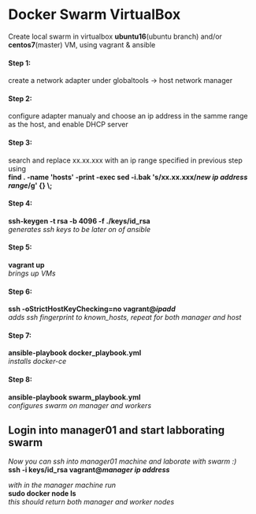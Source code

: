 # Docker Swarm VirtualBox

Create local swarm in virtualbox <b>ubuntu16</b>(ubuntu branch) and/or <b>centos7</b>(master) VM, using vagrant & ansible


#### Step 1:   
create a network adapter under globaltools -> host network manager    
#### Step 2:   
configure adapter manualy and choose an ip address in the samme range as the host, and enable DHCP server  
#### Step 3:   
search and replace xx.xx.xxx with an ip range specified in previous step using  
<b> find . -name 'hosts' -print -exec sed -i.bak 's/xx.xx.xxx/*new ip address range*/g' {} \\; </b>    
#### Step 4:    
<b> ssh-keygen -t rsa -b 4096 -f ./keys/id_rsa  </b>       
*generates ssh keys to be later on of ansible*     
#### Step 5:     
<b> vagrant up </b>  
*brings up VMs*    
#### Step 6:    
<b> ssh -oStrictHostKeyChecking=no vagrant@*ipadd* </b>  
*adds ssh fingerprint to known_hosts, repeat for both manager and host*  
#### Step 7:    
<b> ansible-playbook docker_playbook.yml </b>  
*installs docker-ce*  
#### Step 8:    
<b> ansible-playbook swarm_playbook.yml </b>    
*configures swarm on manager and workers*  

## Login into manager01 and start labborating swarm
*Now you can ssh into manager01 machine and laborate with swarm :)*   
<b> ssh -i keys/id_rsa vagrant@*manager ip address* </b>   

*with in the manager machine run*   
<b> sudo docker node ls </b>  
*this should return both manager and worker nodes*  
     